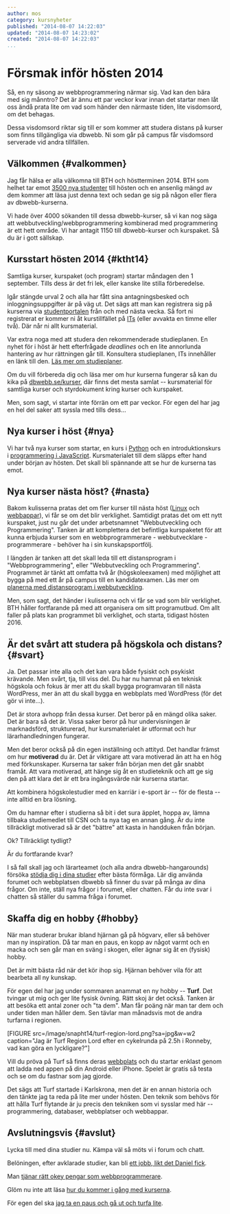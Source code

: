 ```yaml
---
author: mos
category: kursnyheter
published: "2014-08-07 14:22:03"
updated: "2014-08-07 14:23:02"
created: "2014-08-07 14:22:03"
...
```

Försmak inför hösten 2014
==================================

Så, en ny säsong av webbprogrammering närmar sig. Vad kan den bära med sig månntro? Det är ännu ett par veckor kvar innan det startar men låt oss ändå prata lite om vad som händer den närmaste tiden, lite visdomsord, om det behagas.

<!--more-->

Dessa visdomsord riktar sig till er som kommer att studera distans på kurser som finns tillgängliga via dbwebb. Ni som går på campus får visdomsord serverade vid andra tillfällen.



Välkommen {#valkommen}
------------------------------------------

Jag får hälsa er alla välkomna till BTH och höstterminen 2014. BTH som helhet tar emot [3500 nya studenter](http://www.mynewsdesk.com/se/bth/pressreleases/3-500-nya-studenter-vaelkomnas-i-hoest-1031198?utm_source=rss&utm_medium=rss&utm_campaign=Subscription&utm_content=current_news) till hösten och en ansenlig mängd av dem kommer att läsa just denna text och sedan ge sig på någon eller flera av dbwebb-kurserna.

Vi hade över 4000 sökanden till dessa dbwebb-kurser, så vi kan nog säga att webbutveckling/webbprogrammering kombinerad med programmering är ett hett område. Vi har antagit 1150 till dbwebb-kurser och kurspaket. Så du är i gott sällskap.



Kursstart hösten 2014 {#ktht14}
------------------------------------------

Samtliga kurser, kurspaket (och program) startar måndagen den 1 september. Tills dess är det fri lek, eller kanske lite stilla förberedelse.

Igår stängde urval 2 och alla har fått sina antagningsbesked och inloggningsuppgifter är på väg ut. Det sägs att man kan registrera sig på kurserna via [studentportalen](bth#studentportalen) från och med nästa vecka. Så fort ni registrerat er kommer ni åt kurstillfället på [ITs](bth#its) (eller avvakta en timme eller två). Där når ni allt kursmaterial.

Var extra noga med att studera den rekommenderade studieplanen. En nyhet för i höst är hett efterfrågade *deadlines* och en lite annorlunda hantering av hur rättningen går till. Konsultera studieplanen, ITs innehåller en länk till den. [Läs mer om studieplaner](kurser/lektionsplan-och-rekommenderad-studieplan).

Om du vill förbereda dig och läsa mer om hur kurserna fungerar så kan du kika på [dbwebb.se/kurser](kurser), där finns det mesta samlat -- kursmaterial för samtliga kurser och styrdokument kring kurser och kurspaket.

Men, som sagt, vi startar inte förrän om ett par veckor. För egen del har jag en hel del saker att syssla med tills dess...



Nya kurser i höst {#nya}
------------------------------------------

Vi har två nya kurser som startar, en kurs i [Python](python) och en introduktionskurs i [programmering i JavaScript](javascript1). Kursmaterialet till dem släpps efter hand under början av hösten. Det skall bli spännande att se hur de kurserna tas emot.



Nya kurser nästa höst? {#nasta}
------------------------------------------

Bakom kulisserna pratas det om fler kurser till nästa höst ([Linux](forum/viewforum.php?f=46) och [webbappar](forum/viewforum.php?f=47)), vi får se om det blir verklighet. Samtidigt pratas det om ett nytt kurspaket, just nu går det under arbetsnamnet "Webbutveckling och Programmering". Tanken är att komplettera det befintliga kurspaketet för att kunna erbjuda kurser som en webbprogrammerare - webbutvecklare - programmerare - behöver ha i sin kunskapsportfölj.

I längden är tanken att det skall leda till ett distansprogram i "Webbprogrammering", eller "Webbutveckling och Programmering". Programmet är tänkt att omfatta två år (högskoleexamen) med möjlighet att bygga på med ett år på campus till en kandidatexamen. Läs mer om [planerna med distansprogram i webbutveckling](t/905).

Men, som sagt, det händer i kulisserna och vi får se vad som blir verklighet. BTH håller fortfarande på med att organisera om sitt programutbud. Om allt faller på plats kan programmet bli verklighet, och starta, tidigast hösten 2016.



Är det svårt att studera på högskola och distans? {#svart}
------------------------------------------

Ja. Det passar inte alla och det kan vara både fysiskt och psykiskt krävande. Men svårt, tja, till viss del. Du har nu hamnat på en teknisk högskola och fokus är mer att du skall bygga programvaran till nästa WordPress, mer än att du skall bygga en webbplats med WordPress (för det gör vi inte...). 

Det är stora avhopp från dessa kurser. Det beror på en mängd olika saker. Det är bara så det är. Vissa saker beror på hur undervisningen är marknadsförd, strukturerad, hur kursmaterialet är utformat och hur lärarhandledningen fungerar.

Men det beror också på din egen inställning och attityd. Det handlar främst om hur **motiverad** du är. Det är viktigare att vara motiverad än att ha en hög med förkunskaper. Kurserna tar saker från början men det går snabbt framåt. Att vara motiverad, att hänge sig åt en studieteknik och att ge sig den på att klara det är ett bra ingångsvärde när kurserna startar.

Att kombinera högskolestudier med en karriär i e-sport är -- för de flesta -- inte alltid en bra lösning.

Om du hamnar efter i studierna så bit i det sura äpplet, hoppa av, lämna tillbaka studiemedlet till CSN och ta nya tag en annan gång. Är du inte tillräckligt motiverad så är det "bättre" att kasta in handduken från början.

Ok? Tillräckligt tydligt?

Är du fortfarande kvar?

I så fall skall jag och lärarteamet (och alla andra dbwebb-hangarounds) försöka [stödja dig i dina studier](kurser/lararstod-och-handledning) efter bästa förmåga. Lär dig använda forumet och webbplatsen dbwebb så finner du svar på många av dina frågor. Om inte, ställ nya frågor i forumet, eller chatten. Får du inte svar i chatten så ställer du samma fråga i forumet.



Skaffa dig en hobby {#hobby}
------------------------------------------

När man studerar brukar ibland hjärnan gå på högvarv, eller så behöver man ny inspiration. Då tar man en paus, en kopp av något varmt och en macka och sen går man en sväng i skogen, eller ägnar sig åt en (fysisk) hobby. 

Det är mitt bästa råd när det kör ihop sig. Hjärnan behöver vila för att bearbeta all ny kunskap.

För egen del har jag under sommaren anammat en ny hobby -- **Turf**. Det tvingar ut mig och ger lite fysisk övning. Rätt skoj är det också. Tanken är att besöka ett antal zoner och "ta dem". Man får poäng när man tar dem och under tiden man håller dem. Sen tävlar man månadsvis mot de andra turfarna i regionen.

[FIGURE src=/image/snapht14/turf-region-lord.png?sa=jpg&w=w2 caption="Jag är Turf Region Lord efter en cykelrunda på 2.5h i Ronneby, vad kan göra en lyckligare?"]

Vill du pröva på Turf så finns deras [webbplats](http://turfgame.com/) och du startar enklast genom att ladda ned appen på din Android eller iPhone. Spelet är gratis så testa och se om du fastnar som jag gjorde.

Det sägs att Turf startade i Karlskrona, men det är en annan historia och den tänkte jag ta reda på lite mer under hösten. Den teknik som behövs för att hålla Turf flytande är ju precis den tekniken som vi sysslar med här -- programmering, databaser, webbplatser och webbappar.



Avslutningsvis {#avslut}
------------------------------------------

Lycka till med dina studier nu. Kämpa väl så möts vi i forum och chatt.

Belöningen, efter avklarade studier, kan bli [ett jobb, likt det Daniel fick](blogg/danielj-visade-framfotterna-i-chatten-och-fick-jobb).

Man [tjänar rätt okey pengar som webbprogrammerare](blogg/vad-tjanar-en-webbprogrammerare).

Glöm nu inte att läsa [hur du kommer i gång med kurserna](kurser/kom-igang).

För egen del ska [jag ta en paus och gå ut och turfa lite](http://turfgame.com/user/Roos).

